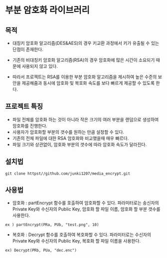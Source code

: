 # 부분 암호화 라이브러리
## 목적
* 대칭키 암호화 알고리즘(DES&AES)의 경우 키교환 과정에서 키가 유출될 수 있는 단점이 존재한다.
* 기존의 비대칭키 암호화 알고리즘(RSA)의 경우 암호화에 많은 시간이 소요되기 때문에 사용되지 않고 있다.

* 따라서 프로젝트는 RSA를 이용한 부분 암호화 알고리즘을 제시하여 높은 수준의 보안을 제공해줌과 동시에 암호화 및 복호화 속도를 보다 빠르게 제공할 수 있도록 한다.

## 프로젝트 특징
* 파일 전체를 암호화 하는 것이 아니라 작은 크기의 여러 부분을 랜덤으로 생성하여 암호화를 진행한다.
* 사용자가 암호화할 부분의 갯수를 원하는 만큼 설정할 수 있다.
* 기존의 전체 파일에 대한 RSA 암호화와 비교했을때 매우 빠르다.
* 파일 크기와 상관없이, 암호화 부분의 갯수에 따라 암호화 속도가 달라진다.

## 설치법
```
git clone httpst//github.com/junki1207/media_encrypt.git
```

## 사용법
* 암호화 : partEncrypt 함수를 호출하여 암호화할 수 있다. 파라미터로는 송신자의 Private Key와 수신자의 Public Key, 암호화 할 파일 이름, 암호화 할 부분 갯수를 사용한다.
```
ex ) partEncrypt(PRa, PUb, "test.png", 10)
```
* 복호화 : Decrypt 함수를 호출하여 복호화할 수 있다. 파라미터로는 수신자의 Private Key와 수신자의 Public Key, 복호화 할 파일 이름을 사용한다.
```
ex) Decrypt(PRb, PUa, "dec.enc")
```